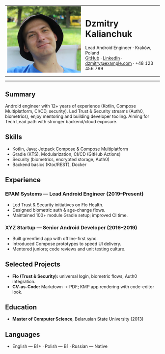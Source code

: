 <!-- Top header with photo on the right. Raw HTML <img> renders on GitHub & Pandoc. -->
<!-- Top header with photo on the left, name and contact info on the right -->
<table>
<tr>
<td valign="top" width="240">
<img src="assets/avatar.webp" width="240" alt="Dzmitry Kalianchuk avatar"/>
</td>
<td valign="top">

# Dzmitry Kalianchuk
Lead Android Engineer · Kraków, Poland  
[GitHub](https://github.com/dzmitryk-dev) · [LinkedIn](https://linkedin.com/in/your-profile) · dzmitry@example.com · +48 123 456 789

</td>
</tr>
</table>

---

## Summary
Android engineer with 12+ years of experience (Kotlin, Compose Multiplatform, CI/CD, security). Led Trust & Security streams (Auth0, biometrics), enjoy mentoring and building developer tooling. Aiming for Tech Lead path with stronger backend/cloud exposure.

## Skills
- Kotlin, Java; Jetpack Compose & Compose Multiplatform
- Gradle (KTS), Modularization, CI/CD (GitHub Actions)
- Security (biometrics, encrypted storage, Auth0)
- Backend basics (Ktor/REST), Docker

## Experience

### EPAM Systems — Lead Android Engineer (2019–Present)
- Led Trust & Security initiatives on Flo Health.
- Designed biometric auth & age-change flows.
- Maintained 100+ module Gradle setup; improved CI time.

### XYZ Startup — Senior Android Developer (2016–2019)
- Built greenfield app with offline-first sync.
- Introduced Compose prototypes to speed UI delivery.
- Mentored juniors; code reviews and unit testing culture.

## Selected Projects
- **Flo (Trust & Security):** universal login, biometric flows, Auth0 integration.
- **CV-as-Code:** Markdown → PDF; KMP app rendering with code-editor look.

## Education
- **Master of Computer Science**, Belarusian State University (2013)

## Languages
- English — B1+ · Polish — B1 · Russian — Native
